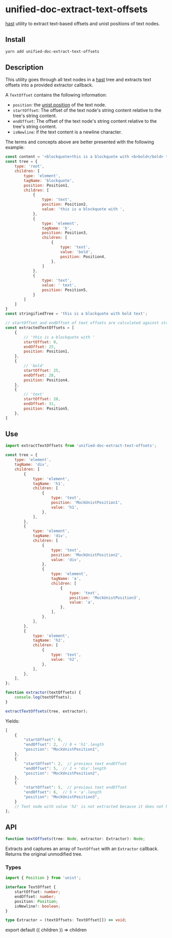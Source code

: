 # unified-doc-extract-text-offsets
[hast][hast] utility to extract text-based offsets and unist positions of text nodes.


## Install
```sh
yarn add unified-doc-extract-text-offsets
```


## Description
This utility goes through all text nodes in a [hast][hast] tree and extracts text offsets into a provided extractor callback.

A `TextOffset` contains the following information:
- `position`: the [unist position][position] of the text node.
- `startOffset`: The offset of the text node's string content relative to the tree's string content.
- `endOffset`: The offset of the text node's string content relative to the tree's string content.
- `isNewline`: if the text content is a newline character.

The terms and concepts above are better presented with the following example:

```js
const content = '<blockquote>this is a blockquote with <b>bold</bold> text';
const tree = {
	type: 'root',
	children: [
		type: 'element',
		tagName: 'blockquote',
		position: Position1,
		children: [
			{
				type: 'text',
				position: Position2,
				value: 'this is a blockquote with ',
			},
			{
				type: 'element',
				tagName: 'b',
				position: Position3,
				children: [
					{
						type: 'text',
						value: 'bold',
						position: Position4,
					},
				]
			},
			{
				type: 'text',
				value: ' text',
				position: Position5,
			}
		]
	]
}
const stringifiedTree = 'this is a blockquote with bold text';

// startOffset and endOffset of text offsets are calculated against stringifiedTree
const extractedTextOffsets = [
	{
		// 'this is a blockquote with '
		startOffset: 0,
		endOffset: 25,
		position: Position1,
	},
	{
		// 'bold'
		startOffset: 25,
		endOffset: 28,
		position: Position4,
	},
	{
		// 'text'
		startOffset: 28,
		endOffset: 31,
		position: Position5,
	},
]
```


## Use
```js
import extractTextOffsets from 'unified-doc-extract-text-offsets';

const tree = {
	type: 'element',
	tagName: 'div',
	children: [
		{
			type: 'element',
			tagName: 'h1',
			children: [
				{
					type: 'text',
					position: 'MockUnistPosition1',
					value: 'h1',
				},
			],
		},
		{
			type: 'element',
			tagName: 'div',
			children: [
				{
					type: 'text',
					position: 'MockUnistPosition2',
					value: 'div',
				},
				{
					type: 'element',
					tagName: 'a',
					children: [
						{
							type: 'text',
							position: 'MockUnistPosition3',
							value: 'a',
						},
					],
				},
			],
		},
		{
			type: 'element',
			tagName: 'h2',
			children: [
				{
					type: 'text',
					value: 'h2',
				},
			],
		},
	],
};

function extractor(textOffsets) {
	console.log(textOffsets);
}

extractTextOffsets(tree, extractor);
```

Yields:

```js
[
	{
		"startOffset": 0,
		"endOffset": 2,  // 0 + 'h1'.length
		"position": "MockUnistPosition1",
	},
	{
		"startOffset": 2,  // previous text endOffset
		"endOffset": 5,  // 2 + 'div'.length
		"position": "MockUnistPosition2",
	},
	{
		"startOffset": 5,  // previous text endOffset
		"endOffset": 6,  // 5 + 'a'.length
		"position": "MockUnistPosition3",
	}
	// Text node with value 'h2' is not extracted because it does not have a source unist position
];
```


## API
```ts
function textOffsets(tree: Node, extractor: Extractor): Node;
```
Extracts and captures an array of `TextOffset` with an `Extractor` callback.  Returns the original unmodified tree.


### Types
```ts
import { Position } from 'unist';

interface TextOffset {
	startOffset: number;
	endOffset: number;
	position: Position;
	isNewline?: boolean;
}

type Extractor = (textOffsets: TextOffset[]) => void;
```

<!-- Links -->
[hast]: https://github.com/syntax-tree/hast
[position]: https://github.com/syntax-tree/unist#position

<!-- Hack to make importing mdx work in docz/gatsby... -->
export default ({ children }) => children
